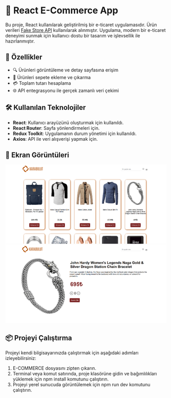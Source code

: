 # 🛒 React E-Commerce App

Bu proje, React kullanılarak geliştirilmiş bir e-ticaret uygulamasıdır. Ürün verileri [Fake Store API](https://fakestoreapi.com/) kullanılarak alınmıştır. Uygulama, modern bir e-ticaret deneyimi sunmak için kullanıcı dostu bir tasarım ve işlevsellik ile hazırlanmıştır.

## 🚀 Özellikler

- 🔍 Ürünleri görüntüleme ve detay sayfasına erişim
- 🛒 Ürünleri sepete ekleme ve çıkarma
- 💳 Toplam tutarı hesaplama
- 🌐 API entegrasyonu ile gerçek zamanlı veri çekimi

## 🛠️ Kullanılan Teknolojiler

- **React**: Kullanıcı arayüzünü oluşturmak için kullanıldı.
- **React Router**: Sayfa yönlendirmeleri için.
- **Redux Toolkit**: Uygulamanın durum yönetimi için kullanıldı.
- **Axios**: API ile veri alışverişi yapmak için.

## 📸 Ekran Görüntüleri

![Anasayfa Görseli](image/homepage.png)
![Ürün Detay Görseli](image/product-detail.png)

## 📦 Projeyi Çalıştırma

Projeyi kendi bilgisayarınızda çalıştırmak için aşağıdaki adımları izleyebilirsiniz:

1. E-COMMERCE dosyasını zipten çıkarın.
2. Terminal veya komut satırında, proje klasörüne gidin ve bağımlılıkları yüklemek için npm install komutunu çalıştırın.
3. Projeyi yerel sunucuda görüntülemek için npm run dev komutunu çalıştırın.
   
